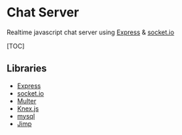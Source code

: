 # Chat Server
Realtime javascript chat server using [Express](https://expressjs.com/) & [socket.io](https://socket.io/)

[TOC]

## Libraries

- [Express](https://expressjs.com/)
- [socket.io](https://socket.io/)
- [Multer](https://github.com/expressjs/multer)
- [Knex.js](http://knexjs.org/)
- [mysql](https://github.com/mysqljs/mysql)
- [Jimp](https://github.com/oliver-moran/jimp)

